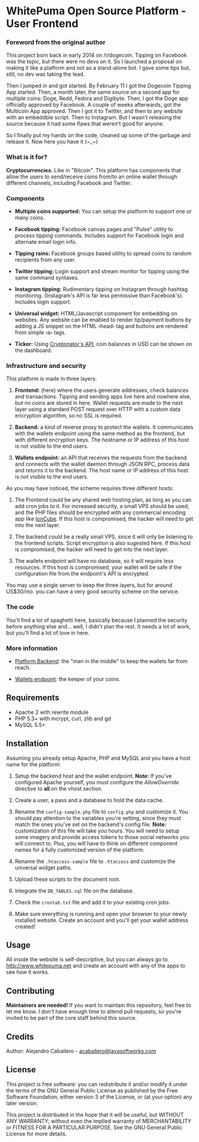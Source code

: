 # WhitePuma Open Source Platform - User Frontend

### Foreword from the original author

This project born back in early 2014 on /r/dogecoin. Tipping on Facebook was the topic,
but there were no devs on it. So I launched a proposal on making it like a platform and
not as a stand-alone bot. I gave some tips but, still, no dev was taking the lead.

Then I jumped in and got started. By February 11 I got the Dogecoin Tipping App started.
Then, a month later, the same source on a second app for multiple coins: Doge, Redd, Fedora
and Digibyte.
Then, I got the Doge app officially approved by Facebook. A couple of weeks afterwards,
got the Multicoin App approved.
Then I got it to Twitter, and then to any website with an embeddble script.
Then to Instagram.
But I wasn't releasing the source because it had some flaws that weren't good for anyone.

So I finally put my hands on the code, cleaned up some of the garbage and release it.
Now here you have it (~_~)

### What is it for?

**Cryptocurrencies.** Like in "Bitcoin". This platform has components that allow the users to
send/receive coins from/to an online wallet through different channels, including
Facebook and Twitter.

### Components

* **Multiple coins supported:** You can setup the platform to support one or many
  coins.

* **Facebook tipping:** Facebook canvas pages and "Pulse" utility to process tipping
  commands. Includes support for Facebook login and alternate email login info.
  
* **Tipping rains:** Facebook groups based utility to spread coins to random
  recipients from any user.
  
* **Twitter tipping:** Login support and stream monitor for tipping using the same
  command syntaxes.

* **Instagram tipping:** Rudimentary tipping on Instagram through hashtag monitoring.
  (Instagram's API is far less permissive than Facebook's). Includes login support.
  
* **Universal widget:** HTML/Javascript component for embedding on websites. Any
  website can be enabled to render tip/payment buttons by adding a JS snippet on the
  HTML ‹head› tag and buttons are rendered from simple ‹a› tags.

* **Ticker:** Using [Cryptonator's API](https://www.cryptonator.com/api), coin
  balances in USD can be shown on the dashboard.

### Infrastructure and security

This platform is made in three layers:

1. **Frontend:** (here) where the users generate addresses, check balances and transactions.
   Tipping and sending apps live here and nowhere else, but no coins are stored in here.
   Wallet requests are made to the next layer using a standard POST request over HTTP
   with a custom data encryption algorithm, so no SSL is required.
   
2. **Backend:** a kind of reverse proxy to protect the wallets. It communicates with the
   wallets endpoint using the same method as the frontend, but with different encryption
   keys. The hostname or IP address of this host is not visible to the end users.
   
3. **Wallets endpoint:** an API that receives the requests from the backend and connects
   with the wallet daemon through JSON RPC, process data and returns it to the backend.
   The host name or IP address of this host is not visible to the end users.
   
As you may have noticed, the scheme requires three different hosts:

1. The Frontend could be any shared web hosting plan, as long as you can add cron jobs
   to it. For increased security, a small VPS should be used, and the PHP files should
   be encrypted with any commercial encoding app like [IonCube](http://www.ioncube.com/).
   If this host is compromised, the hacker will need to get into the next layer.
   
2. The backend could be a really small VPS, since it will only be listening to the
   frontend scripts. Script encryption is also sugested here.
   If this host is compromised, the hacker will need to get into the next layer.
   
3. The wallets endpoint will have no database, so it will require less resources.
   If this host is compromised, your wallet will be safe if the configuration file
   from the endpoint's API is encrypted.
   
You may use a single server to keep the three layers, but for around US$30/mo. you
can have a very good security scheme on the service.

### The code

You'll find a lot of spaghetti here, basically because I planned the security before
anything else and... well, I didn't plan the rest. It needs a lot of work, but you'll
find a lot of love in here.

### More information

* [Platform Backend](https://github.com/lavacaballero/whitepuma-backend):
  the "man in the middle" to keep the wallets far from reach.
  
* [Wallets endpoint](https://github.com/lavacaballero/whitepuma-wallets):
  the keeper of your coins.

## Requirements

* Apache 2 with rewrite module
* PHP 5.3+ with mcrypt, curl, zlib and gd
* MySQL 5.5+

## Installation

Assuming you already setup Apache, PHP and MySQL and you have a host name for the platform:

1. Setup the backend host and the wallet endpoint.
   **Note:** If you've configured Apache yourself, you must configure the *AllowOverride* directive
   to **all** on the vhost section.

2. Create a user, a pass and a database to hold the data cache.

3. Rename the `config-sample.php` file to `config.php` and customize it.
   You should pay attention to the variables you're setting, since they must match
   the ones you've set on the backend's config file.
   **Note:** customization of this file will take you hours. You will need to setup
   some imagery and provide access tokens to those social networks you will connect to.
   Plus, you will have to think on different component names for a fully customized
   version of the platform.

4. Rename the `.htaccess-sample` file to `.htaccess` and customize the 
   universal widget paths.
   
5. Upload these scripts to the document root.
 
6. Integrate the `DB_TABLES.sql` file on the database.

7. Check the `crontab.txt` file and add it to your existing cron jobs.

8. Make sure everything is running and open your browser to your newly installed website.
   Create an account and you'll get your wallet address created!

## Usage

All inside the website is self-descriptive, but you can always go to http://www.whitepuma.net and
create an account with any of the apps to see how it works.

## Contributing

**Maintainers are needed!** If you want to maintain this repository, feel free to let me know.
I don't have enough time to attend pull requests, so you're invited to be part of the core staff
behind this source.

## Credits

Author: Alejandro Caballero - acaballero@lavasoftworks.com

## License

This project is free software: you can redistribute it and/or modify
it under the terms of the GNU General Public License as published by
the Free Software Foundation, either version 3 of the License, or
(at your option) any later version.

This project is distributed in the hope that it will be useful,
but WITHOUT ANY WARRANTY; without even the implied warranty of
MERCHANTABILITY or FITNESS FOR A PARTICULAR PURPOSE.  See the
GNU General Public License for more details.
